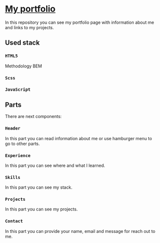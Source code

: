 # [My portfolio](https://dimatarasov.com) 

In this repository you can see my portfolio page with information about me and links to my projects.

## Used stack
### `HTML5`
Methodology BEM
### `Scss`

### `JavaScript`

## Parts

There are next components: 

### `Header`
In this part you can read information about me or use hamburger menu to go to other parts.

### `Experience`
In this part you can see where and what I learned.

### `Skills`
In this part you can see my stack.

### `Projects`
In this part you can see my projects.

### `Contact`
In this part you can provide your name, email and message for reach out to me.
